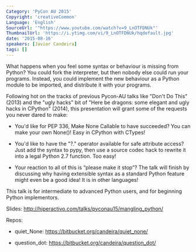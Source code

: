 ```yaml
---
Category: 'PyCon AU 2015'
Copyright: 'creativeCommon'
Language: 'English'
SourceUrl: '"https://www.youtube.com/watch?v=9_LnOTFDNUk"'
ThumbnailUrl: 'https://i.ytimg.com/vi/9_LnOTFDNUk/hqdefault.jpg'
date: '2015-08-16'
speakers: [Javier Candeira]
tags: []
---
```

What happens when you feel some syntax or behaviour is missing from Python? You could fork the interpreter, but then nobody else could run your programs. Instead, you could implement the new behaviour as a Python module to be imported, and distribute it with your programs.

Following hot on the tracks of previous Pycon-AU talks like "Don't Do This" (2013) and the "ugly hacks" bit of "Here be dragons: some elegant and ugly hacks in CPython" (2014), this presentation will grant some of the requests you never dared to make:

- You'd like for PEP 336, Make None Callable to have succeeded? You can make your own None()! Easy in CPython with CTypes!

- You'd like to have the "?." operator available for safe attribute access? Just add the syntax to pypy, then use a source codec hack to rewrite it into a legal Python 2.7 function. Too easy!

- Your reaction to all of this is “please make it stop”? The talk will finish by discussing why having extensible syntax as a standard Python feature might even be a good idea! It is in other languages!

This talk is for intermediate to advanced Python users, and for beginning Python implementors.

Slides: http://hiperactivo.com/talks/pyconau15/mangling_python/

Repos:

  - quiet_None: https://bitbucket.org/candeira/quiet_none/

  - question_dot: https://bitbucket.org/candeira/question_dot/

